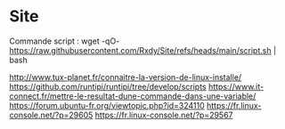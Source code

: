 # Site
Commande script : 
wget -qO- https://raw.githubusercontent.com/Rxdy/Site/refs/heads/main/script.sh | bash


http://www.tux-planet.fr/connaitre-la-version-de-linux-installe/
https://github.com/runtipi/runtipi/tree/develop/scripts
https://www.it-connect.fr/mettre-le-resultat-dune-commande-dans-une-variable/
https://forum.ubuntu-fr.org/viewtopic.php?id=324110
https://fr.linux-console.net/?p=29605
https://fr.linux-console.net/?p=29567
